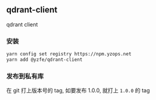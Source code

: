 ## qdrant-client

qdrant client

### 安装

```bash
yarn config set registry https://npm.yzops.net
yarn add @yzfe/qdrant-client
```

### 发布到私有库

在 git 打上版本号的 tag, 如要发布 1.0.0, 就打上 `1.0.0` 的 tag
